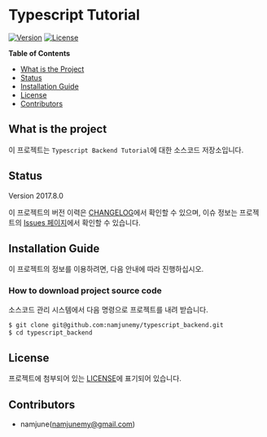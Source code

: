 # Typescript Tutorial

[![Version](https://img.shields.io/badge/version-2017.9.0-red.svg)](./CHANGELOG)  [![License](https://img.shields.io/badge/license-MIT-lightgrey.svg)](./LICENSE)

**Table of Contents**

- [What is the Project](#what-is-the-project)
- [Status](#status)
- [Installation Guide](#installation-guide)
- [License](#license)
- [Contributors](#contributors)

## What is the project

이 프로젝트는 `Typescript Backend Tutorial`에 대한 소스코드 저장소입니다.

## Status

Version 2017.8.0

이 프로젝트의 버전 이력은 [CHANGELOG](./CHANGELOG)에서 확인할 수 있으며, 이슈 정보는 프로젝트의 [Issues 페이지](https://github.com/namjunemy/typescript_backend/issues)에서 확인할 수 있습니다.

## Installation Guide

이 프로젝트의 정보를 이용하려면, 다음 안내에 따라 진행하십시오.

### How to download project source code

소스코드 관리 시스템에서 다음 명령으로 프로젝트를 내려 받습니다.

```bash
$ git clone git@github.com:namjunemy/typescript_backend.git
$ cd typescript_backend
```

## License

프로젝트에 첨부되어 있는 [LICENSE](./LICENSE)에 표기되어 있습니다.

## Contributors

- namjune(<namjunemy@gmail.com>)